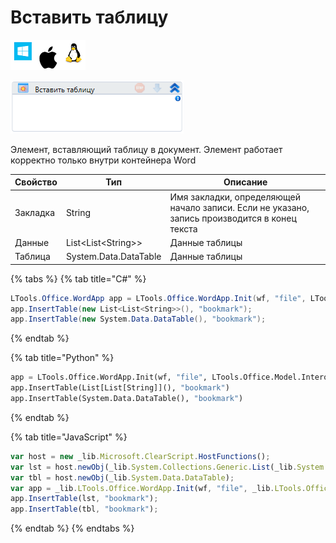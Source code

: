 # Вставить таблицу

![](<../../../.gitbook/assets/image (100) (1) (10) (33).png>)

![](<../../../.gitbook/assets/image (130).png>)

Элемент, вставляющий таблицу в документ. Элемент работает корректно только внутри контейнера Word

| Свойство | Тип                   | Описание                                                                                      |
| -------- | --------------------- | --------------------------------------------------------------------------------------------- |
| Закладка | String                | Имя закладки, определяющей начало записи. Если не указано, запись производится в конец текста |
| Данные   | List\<List\<String>>  | Данные таблицы                                                                                |
| Таблица  | System.Data.DataTable | Данные таблицы                                                                                |

{% tabs %}
{% tab title="C#" %}
```csharp
LTools.Office.WordApp app = LTools.Office.WordApp.Init(wf, "file", LTools.Office.Model.InteropTypes.DX);
app.InsertTable(new List<List<String>>(), "bookmark");
app.InsertTable(new System.Data.DataTable(), "bookmark");
```
{% endtab %}

{% tab title="Python" %}
```python
app = LTools.Office.WordApp.Init(wf, "file", LTools.Office.Model.InteropTypes.DX)
app.InsertTable(List[List[String]](), "bookmark")
app.InsertTable(System.Data.DataTable(), "bookmark")
```
{% endtab %}

{% tab title="JavaScript" %}
```javascript
var host = new _lib.Microsoft.ClearScript.HostFunctions();
var lst = host.newObj(_lib.System.Collections.Generic.List(_lib.System.Collections.Generic.List(_lib.System.String)));
var tbl = host.newObj(_lib.System.Data.DataTable);
var app = _lib.LTools.Office.WordApp.Init(wf, "file", _lib.LTools.Office.Model.InteropTypes.DX);
app.InsertTable(lst, "bookmark");
app.InsertTable(tbl, "bookmark");
```
{% endtab %}
{% endtabs %}
